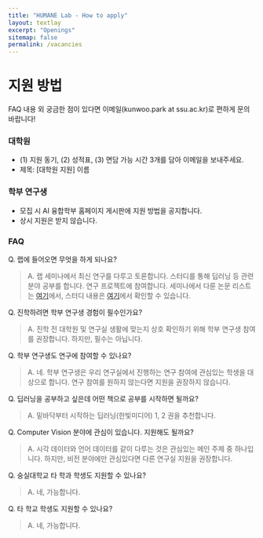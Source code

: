 ```yaml
---
title: "HUMANE Lab - How to apply"
layout: textlay
excerpt: "Openings"
sitemap: false
permalink: /vacancies
---
```


# 지원 방법

FAQ 내용 외 궁금한 점이 있다면 이메일(kunwoo.park at ssu.ac.kr)로 편하게 문의 바랍니다!

### 대학원 

- (1) 지원 동기, (2) 성적표, (3) 면담 가능 시간 3개를 담아 이메일을 보내주세요.
- 제목: \[대학원 지원\] 이름

### 학부 연구생

- 모집 시 AI 융합학부 홈페이지 게시판에 지원 방법을 공지합니다. 
- 상시 지원은 받지 않습니다. 

### FAQ

Q. 랩에 들어오면 무엇을 하게 되나요?
> A. 랩 세미나에서 최신 연구를 다루고 토론합니다. 스터디를 통해 딥러닝 등 관련 분야 공부를 합니다. 연구 프로젝트에 참여합니다. 세미나에서 다룬 논문 리스트는 [여기](https://github.com/ssu-humane/Seminar)에서, 스터디 내용은 [여기](https://github.com/ssu-humane/Study)에서 확인할 수 있습니다.

Q. 진학하려면 학부 연구생 경험이 필수인가요? 
> A. 진학 전 대학원 및 연구실 생활에 맞는지 상호 확인하기 위해 학부 연구생 참여를 권장합니다. 하지만, 필수는 아닙니다.

Q. 학부 연구생도 연구에 참여할 수 있나요?
> A. 네. 학부 연구생은 우리 연구실에서 진행하는 연구 참여에 관심있는 학생을 대상으로 합니다. 연구 참여를 원하지 않는다면 지원을 권장하지 않습니다.

Q. 딥러닝을 공부하고 싶은데 어떤 책으로 공부를 시작하면 될까요?
> A. 밑바닥부터 시작하는 딥러닝(한빛미디어) 1, 2 권을 추천합니다. 

Q. Computer Vision 분야에 관심이 있습니다. 지원해도 될까요?
> A. 시각 데이터와 언어 데이터를 같이 다루는 것은 관심있는 메인 주제 중 하나입니다. 하지만, 비전 분야에만 관심있다면 다른 연구실 지원을 권장합니다.

Q. 숭실대학교 타 학과 학생도 지원할 수 있나요?
> A. 네, 가능합니다.

Q. 타 학교 학생도 지원할 수 있나요?
> A. 네, 가능합니다.
